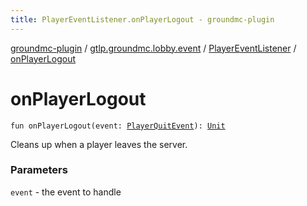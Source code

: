 ```yaml
---
title: PlayerEventListener.onPlayerLogout - groundmc-plugin
---
```


[groundmc-plugin](../../index.html) / [gtlp.groundmc.lobby.event](../index.html) / [PlayerEventListener](index.html) / [onPlayerLogout](.)

# onPlayerLogout

`fun onPlayerLogout(event: `[`PlayerQuitEvent`](https://hub.spigotmc.org/javadocs/spigot/org/bukkit/event/player/PlayerQuitEvent.html)`): `[`Unit`](https://kotlinlang.org/api/latest/jvm/stdlib/kotlin/-unit/index.html)

Cleans up when a player leaves the server.

### Parameters

`event` - the event to handle